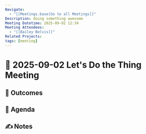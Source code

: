 ```yaml
---
Navigate:
  - "[[Meetings.base|Go to all Meetings]]"
Description: doing something awesome
Meeting Datetime: 2025-09-02 12:34
Meeting Attendees:
  - "[[Bailey Belvis]]"
Related Projects:
tags: [meeting]
---
```

# 📆 2025-09-02 Let's Do the Thing Meeting

## 🔮 Outcomes

## 📢 Agenda

## ✍ Notes
